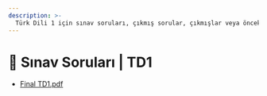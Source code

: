 ```yaml
---
description: >-
  Türk Dili 1 için sınav soruları, çıkmış sorular, çıkmışlar veya önceki senelerde çıkan sorular
---
```


# 📃 Sınav Soruları \| TD1

<!--YPackage.YGitbookIntegration-tarafından-otomatik-oluşturulmuştur-->

- [Final TD1.pdf](Final%20TD1.pdf)

<!--YPackage.YGitbookIntegration-tarafından-otomatik-oluşturulmuştur-->
